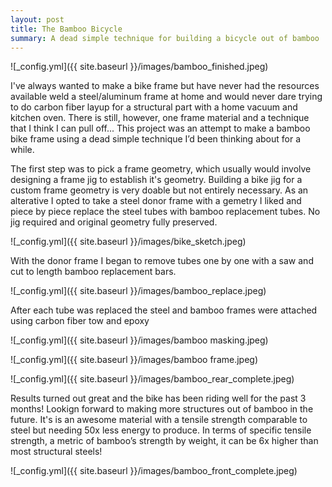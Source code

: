 ```yaml
---
layout: post
title: The Bamboo Bicycle 
summary: A dead simple technique for building a bicycle out of bamboo
---
```


![_config.yml]({{ site.baseurl }}/images/bamboo_finished.jpeg)
 
 
 
 
 
I've always wanted to make a bike frame but have never had the resources available weld a steel/aluminum frame at home and 
would never dare trying to do carbon fiber layup for a structural part with a home vacuum and kitchen oven. There is still, however, one frame material and a technique that I think I can pull off...  This project was an attempt to make a bamboo bike frame using a dead simple technique I’d been thinking about for a while. 

The first step was to pick a frame geometry, which usually would involve designing a frame jig to establish it's geometry. Building a bike jig for a custom frame geometry is very doable but not entirely necessary. As an alterative I opted to take a steel donor frame with a gemetry I liked and piece by piece replace the steel tubes with bamboo replacement tubes. No jig required and original geometry fully preserved.

![_config.yml]({{ site.baseurl }}/images/bike_sketch.jpeg)

With the donor frame I began to remove tubes one by one with a saw and cut to length bamboo replacement bars.
 
![_config.yml]({{ site.baseurl }}/images/bamboo_replace.jpeg)

After each tube was replaced the steel and bamboo frames were attached using carbon fiber tow and epoxy

![_config.yml]({{ site.baseurl }}/images/bamboo masking.jpeg)

![_config.yml]({{ site.baseurl }}/images/bamboo frame.jpeg)

![_config.yml]({{ site.baseurl }}/images/bamboo_rear_complete.jpeg)

Results turned out great and the bike has been riding well for the past 3 months! Lookign forward to making more structures out of bamboo in the future. It's is an awesome material with a tensile strength comparable to steel but needing 50x less energy to produce. In terms of specific tensile strength, a metric of bamboo’s strength by weight, it can be 6x higher than most structural steels! 

![_config.yml]({{ site.baseurl }}/images/bamboo_front_complete.jpeg)


